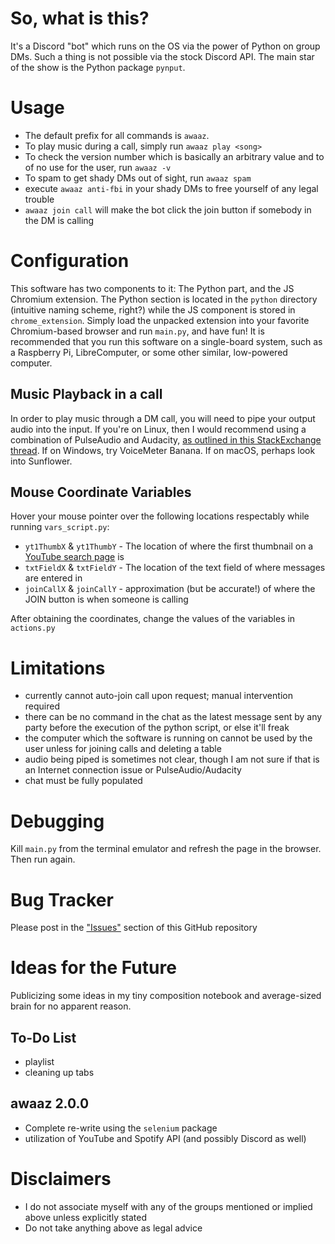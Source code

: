 # So, what is this?
It's a Discord "bot" which runs on the OS via the power of Python on group DMs. Such a thing is not possible via the stock Discord API. The main star of the show is the Python package `pynput`.

# Usage
* The default prefix for all commands is `awaaz`.
* To play music during a call, simply run `awaaz play <song>`
* To check the version number which is basically an arbitrary value and to of no use for the user, run `awaaz -v`
* To spam to get shady DMs out of sight, run `awaaz spam`
* execute `awaaz anti-fbi` in your shady DMs to free yourself of any legal trouble
* `awaaz join call` will make the bot click the join button if somebody in the DM is calling

# Configuration
This software has two components to it: The Python part, and the JS Chromium extension. The Python section is located in the `python` directory (intuitive naming scheme, right?) while the JS component is stored in `chrome_extension`. Simply load the unpacked extension into your favorite Chromium-based browser and run `main.py`, and have fun! It is recommended that you run this software on a single-board system, such as a Raspberry Pi, LibreComputer, or some other similar, low-powered computer.

## Music Playback in a call
In order to play music through a DM call, you will need to pipe your output audio into the input. If you're on Linux, then I would recommend using a combination of PulseAudio and Audacity, [as outlined in this StackExchange thread](https://unix.stackexchange.com/questions/82259/how-to-pipe-audio-output-to-mic-input). If on Windows, try VoiceMeter Banana. If on macOS, perhaps look into Sunflower.

## Mouse Coordinate Variables
Hover your mouse pointer over the following locations respectably while running `vars_script.py`:

* `yt1ThumbX` & `yt1ThumbY` - The location of where the first thumbnail on a [YouTube search page](https://www.youtube.com/results?search_query=omar+waseem+pov+street+photography) is
* `txtFieldX` & `txtFieldY` - The location of the text field of where messages are entered in
* `joinCallX` & `joinCallY` - approximation (but be accurate!) of where the JOIN button is when someone is calling

After obtaining the coordinates, change the values of the variables in `actions.py`

# Limitations
* currently cannot auto-join call upon request; manual intervention required
* there can be no command in the chat as the latest message sent by any party before the execution of the python script, or else it'll freak
* the computer which the software is running on cannot be used by the user unless for joining calls and deleting a table
* audio being piped is sometimes not clear, though I am not sure if that is an Internet connection issue or PulseAudio/Audacity
* chat must be fully populated

# Debugging
Kill `main.py` from the terminal emulator and refresh the page in the browser. Then run again.

# Bug Tracker
Please post in the ["Issues"](https://github.com/ansarirayyan/awaaz/issues) section of this GitHub repository

# Ideas for the Future
Publicizing some ideas in my tiny composition notebook and average-sized brain for no apparent reason.

## To-Do List

* playlist
* cleaning up tabs

## awaaz 2.0.0

* Complete re-write using the `selenium` package
* utilization of YouTube and Spotify API (and possibly Discord as well)


# Disclaimers
* I do not associate myself with any of the groups mentioned or implied above unless explicitly stated
* Do not take anything above as legal advice
